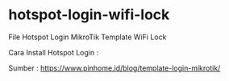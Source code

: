 # hotspot-login-wifi-lock
File Hotspot Login MikroTik Template WiFi Lock

Cara Install Hotspot Login :

Sumber :
https://www.pinhome.id/blog/template-login-mikrotik/
